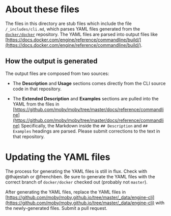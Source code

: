 # About these files

The files in this directory are stub files which include the file
`/_includes/cli.md`, which parses YAML files generated from the
[`docker/docker`](https://github.com/moby/moby) repository. The YAML files
are parsed into output files like
[https://docs.docker.com/engine/reference/commandline/build/](https://docs.docker.com/engine/reference/commandline/build/).

## How the output is generated

The output files are composed from two sources:

- The **Description** and **Usage** sections comes directly from
  the CLI source code in that repository.

- The **Extended Description** and **Examples** sections are pulled into the
  YAML from the files in [https://github.com/moby/moby/tree/master/docs/reference/commandline](https://github.com/moby/moby/tree/master/docs/reference/commandline)
  Specifically, the Markdown inside the `## Description` and `## Examples`
  headings are parsed. Please submit corrections to the text in that repository.

# Updating the YAML files

The process for generating the YAML files is still in flux. Check with
@thajestah or @frenchben. Be sure to generate the YAML files with the correct
branch of `docker/docker` checked out (probably not `master`).

After generating the YAML files, replace the YAML files in
[https://github.com/moby/moby.github.io/tree/master/_data/engine-cli](https://github.com/moby/moby.github.io/tree/master/_data/engine-cli)
with the newly-generated files. Submit a pull request.
